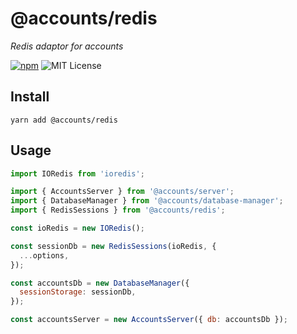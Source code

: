 # @accounts/redis

_Redis adaptor for accounts_

[![npm](https://img.shields.io/npm/v/@accounts/redis.svg?maxAge=2592000)](https://www.npmjs.com/package/@accounts/redis)
![MIT License](https://img.shields.io/badge/license-MIT-blue.svg)

## Install

```
yarn add @accounts/redis
```

## Usage

```javascript
import IORedis from 'ioredis';

import { AccountsServer } from '@accounts/server';
import { DatabaseManager } from '@accounts/database-manager';
import { RedisSessions } from '@accounts/redis';

const ioRedis = new IORedis();

const sessionDb = new RedisSessions(ioRedis, {
  ...options,
});

const accountsDb = new DatabaseManager({
  sessionStorage: sessionDb,
});

const accountsServer = new AccountsServer({ db: accountsDb });
```
